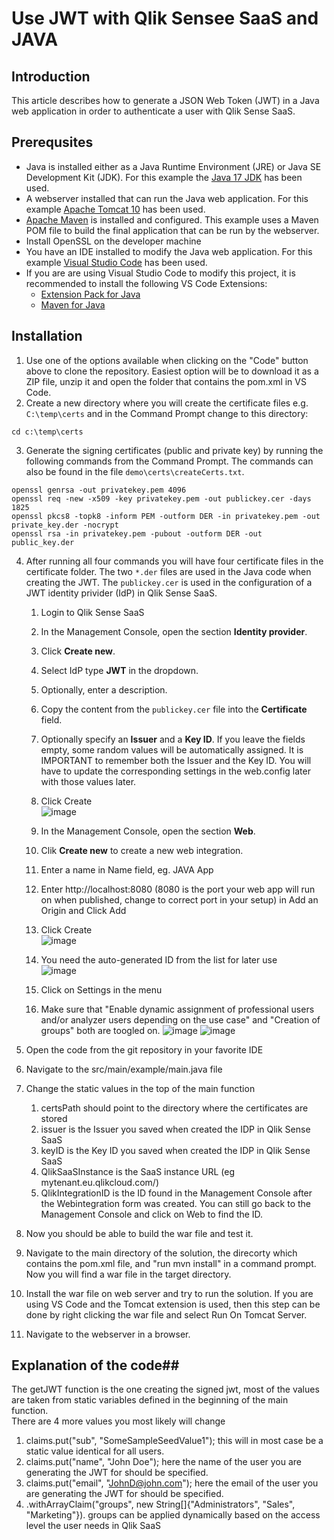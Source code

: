 # Use JWT with Qlik Sensee SaaS and JAVA

## Introduction ##
This article describes how to generate a JSON Web Token (JWT) in a Java web application in order to authenticate a user with Qlik Sense SaaS.

## Prerequsites ##
* Java is installed either as a Java Runtime Environment (JRE) or Java SE Development Kit (JDK). For this example the [Java 17 JDK](https://www.oracle.com/java/technologies/downloads/#jdk17-windows) has been used.
* A webserver installed that can run the Java web application. For this example [Apache Tomcat 10](https://tomcat.apache.org/download-10.cgi) has been used.
* [Apache Maven](https://maven.apache.org/) is installed and configured. This example uses a Maven POM file to build the final application that can be run by the webserver.
* Install OpenSSL on the developer machine
* You have an IDE installed to modify the Java web application. For this example [Visual Studio Code](https://code.visualstudio.com/) has been used.
* If you are are using Visual Studio Code to modify this project, it is recommended to install the following VS Code Extensions:
   * [Extension Pack for Java](https://marketplace.visualstudio.com/items?itemName=vscjava.vscode-java-pack)
   * [Maven for Java](https://marketplace.visualstudio.com/items?itemName=vscjava.vscode-maven)
   
## Installation ##
1. Use one of the options available when clicking on the "Code" button above to clone the repository. Easiest option will be to download it as a ZIP file, unzip it and open the folder that contains the pom.xml in VS Code.
2. Create a new directory where you will create the certificate files e.g. `C:\temp\certs` and in the Command Prompt change to this directory:
```
cd c:\temp\certs
```
3. Generate the signing certificates (public and private key) by running the following commands from the Command Prompt. The commands can also be found in the file `demo\certs\createCerts.txt`.
```
openssl genrsa -out privatekey.pem 4096
openssl req -new -x509 -key privatekey.pem -out publickey.cer -days 1825
openssl pkcs8 -topk8 -inform PEM -outform DER -in privatekey.pem -out private_key.der -nocrypt
openssl rsa -in privatekey.pem -pubout -outform DER -out public_key.der
```

4. After running all four commands you will have four certificate files in the certificate folder. The two `*.der` files are used in the Java code when creating the JWT. The `publickey.cer` is used in the configuration of a JWT identity privider (IdP) in Qlik Sense SaaS.
   1. Login to Qlik Sense SaaS
   2. In the Management Console, open the section **Identity provider**.
   3. Click **Create new**.
   4. Select IdP type **JWT** in the dropdown.
   5. Optionally, enter a description.
   6. Copy the content from the `publickey.cer` file into the **Certificate** field.
   7. Optionally specify an **Issuer** and a **Key ID**. If you leave the fields empty, some random values will be automatically assigned. It is IMPORTANT to remember both the Issuer and the Key ID. You will have to update the corresponding settings in the web.config later with those values later.
   8. Click Create <br>
   ![image](https://user-images.githubusercontent.com/6170297/169548503-30d14e7f-a1fa-4dc4-a70b-081ccdc0fa8f.png)

   9. In the Management Console, open the section **Web**.
   10. Clik **Create new** to create a new web integration.
   11. Enter a name in Name field, eg. JAVA App
   12. Enter http://localhost:8080 (8080 is the port your web app will run on when published, change to correct port in your setup) in Add an Origin and Click Add
   13. Click Create <br>
   ![image](https://user-images.githubusercontent.com/6170297/169548961-575c5d2e-154e-4b61-acb3-44d4b5ab27c3.png)

   14. You need the auto-generated ID from the list for later use <br>
   ![image](https://user-images.githubusercontent.com/6170297/169549360-bc64b948-dafc-4272-aa04-5635a2b96468.png)

   15. Click on Settings in the menu
   16. Make sure that "Enable dynamic assignment of professional users and/or analyzer users depending on the use case" and "Creation of groups" both are toogled on.
   ![image](https://user-images.githubusercontent.com/6170297/169549600-d4337cc6-966d-48e4-9a3d-94f799903eb0.png) ![image](https://user-images.githubusercontent.com/6170297/169549817-d530945d-92fa-4b53-b929-65e207d7f6e2.png)


5. Open the code from the git repository in your favorite IDE 
6. Navigate to the src/main/example/main.java file
7. Change the static values in the top of the main function
   1. certsPath should point to the directory where the certificates are stored
   2. issuer is the Issuer you saved when created the IDP in Qlik Sense SaaS
   3. keyID is the Key ID you saved when created the IDP in Qlik Sense SaaS
   4. QlikSaaSInstance is the SaaS instance URL (eg mytenant.eu.qlikcloud.com/)
   5. QlikIntegrationID is the ID found in the Management Console after the Webintegration form was created. You can still go back to the Management Console and click on Web to find the ID.
8. Now you should be able to build the war file and test it.
9. Navigate to the main directory of the solution, the direcorty which contains the pom.xml file, and "run mvn install" in a command prompt. Now you will find a war file in the target directory.
10. Install the war file on web server and try to run the solution. If you are using VS Code and the Tomcat extension is used, then this step can be done by right clicking the war file and select Run On Tomcat Server.
11. Navigate to the webserver in a browser.
## Explanation of the code##
The getJWT function is the one creating the signed jwt, most of the values are taken from static variables defined in the beginning of the main function. <br>
There are 4 more values you most likely will change<br>
1. claims.put("sub", "SomeSampleSeedValue1"); this will in most case be a static value identical for all users.
2. claims.put("name", "John Doe"); here the name of the user you are generating the JWT for should be specified.
3. claims.put("email", "JohnD@john.com"); here the email of the user you are generating the JWT for should be specified.
4. .withArrayClaim("groups", new String[]{"Administrators", "Sales", "Marketing"}). groups can be applied dynamically based on the access level the user needs in Qlik SaaS
